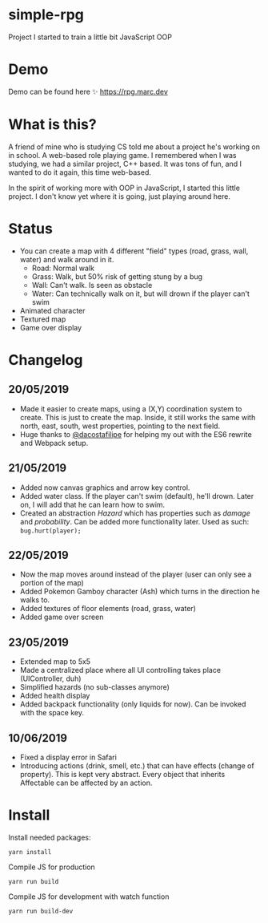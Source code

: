 # simple-rpg
Project I started to train a little bit JavaScript OOP

# Demo
Demo can be found here ✨
https://rpg.marc.dev

# What is this?
A friend of mine who is studying CS told me about a project he's working on in school. A web-based role playing game. I remembered when I was studying, we had a similar project, C++ based. It was tons of fun, and I wanted to do it again, this time web-based.

In the spirit of working more with OOP in JavaScript, I started this little project. I don't know yet where it is going, just playing around here.

# Status
* You can create a map with 4 different "field" types (road, grass, wall, water) and walk around in it.
  * Road: Normal walk
  * Grass: Walk, but 50% risk of getting stung by a bug
  * Wall: Can't walk. Is seen as obstacle
  * Water: Can technically walk on it, but will drown if the player can't swim
* Animated character
* Textured map
* Game over display


# Changelog
## 20/05/2019
* Made it easier to create maps, using a (X,Y) coordination system to create. This is just to create the map. Inside, it still works the same with north, east, south, west properties, pointing to the next field.
* Huge thanks to [@dacostafilipe](https://twitter.com/dacostafilipe) for helping my out with the ES6 rewrite and Webpack setup.

## 21/05/2019
* Added now canvas graphics and arrow key control.
* Added water class. If the player can't swim (default), he'll drown. Later on, I will add that he can learn how to swim.
* Created an abstraction *Hazard* which has properties such as *damage* and *probability*. Can be added more functionality later. Used as such: `bug.hurt(player);`

## 22/05/2019
* Now the map moves around instead of the player (user can only see a portion of the map)
* Added Pokemon Gamboy character (Ash) which turns in the direction he walks to.
* Added textures of floor elements (road, grass, water)
* Added game over screen

## 23/05/2019
* Extended map to 5x5
* Made a centralized place where all UI controlling takes place (UIController, duh)
* Simplified hazards (no sub-classes anymore)
* Added health display
* Added backpack functionality (only liquids for now). Can be invoked with the space key.

## 10/06/2019
* Fixed a display error in Safari
* Introducing actions (drink, smell, etc.) that can have effects (change of property). This is kept very abstract. Every object that inherits Affectable can be affected by an action.

# Install

Install needed packages:

```
yarn install
```

Compile JS for production

```
yarn run build
```

Compile JS for development with watch function

```
yarn run build-dev
```